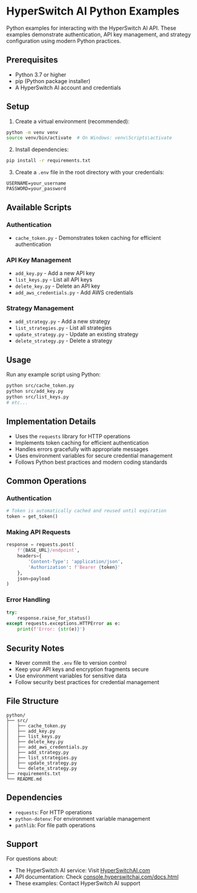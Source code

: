 # HyperSwitch AI Python Examples

Python examples for interacting with the HyperSwitch AI API. These examples demonstrate authentication, API key management, and strategy configuration using modern Python practices.

## Prerequisites

- Python 3.7 or higher
- pip (Python package installer)
- A HyperSwitch AI account and credentials

## Setup

1. Create a virtual environment (recommended):
```bash
python -m venv venv
source venv/bin/activate  # On Windows: venv\Scripts\activate
```

2. Install dependencies:
```bash
pip install -r requirements.txt
```

3. Create a `.env` file in the root directory with your credentials:
```env
USERNAME=your_username
PASSWORD=your_password
```

## Available Scripts

### Authentication
- `cache_token.py` - Demonstrates token caching for efficient authentication

### API Key Management
- `add_key.py` - Add a new API key
- `list_keys.py` - List all API keys
- `delete_key.py` - Delete an API key
- `add_aws_credentials.py` - Add AWS credentials

### Strategy Management
- `add_strategy.py` - Add a new strategy
- `list_strategies.py` - List all strategies
- `update_strategy.py` - Update an existing strategy
- `delete_strategy.py` - Delete a strategy

## Usage

Run any example script using Python:

```bash
python src/cache_token.py
python src/add_key.py
python src/list_keys.py
# etc...
```

## Implementation Details

- Uses the `requests` library for HTTP operations
- Implements token caching for efficient authentication
- Handles errors gracefully with appropriate messages
- Uses environment variables for secure credential management
- Follows Python best practices and modern coding standards

## Common Operations

### Authentication
```python
# Token is automatically cached and reused until expiration
token = get_token()
```

### Making API Requests
```python
response = requests.post(
    f'{BASE_URL}/endpoint',
    headers={
        'Content-Type': 'application/json',
        'Authorization': f'Bearer {token}'
    },
    json=payload
)
```

### Error Handling
```python
try:
    response.raise_for_status()
except requests.exceptions.HTTPError as e:
    print(f'Error: {str(e)}')
```

## Security Notes

- Never commit the `.env` file to version control
- Keep your API keys and encryption fragments secure
- Use environment variables for sensitive data
- Follow security best practices for credential management

## File Structure

```
python/
├── src/
│   ├── cache_token.py
│   ├── add_key.py
│   ├── list_keys.py
│   ├── delete_key.py
│   ├── add_aws_credentials.py
│   ├── add_strategy.py
│   ├── list_strategies.py
│   ├── update_strategy.py
│   └── delete_strategy.py
├── requirements.txt
└── README.md
```

## Dependencies

- `requests`: For HTTP operations
- `python-dotenv`: For environment variable management
- `pathlib`: For file path operations

## Support

For questions about:
- The HyperSwitch AI service: Visit [HyperSwitchAI.com](https://HyperSwitchAI.com)
- API documentation: Check [console.hyperswitchai.com/docs.html](https://console.hyperswitchai.com/docs.html)
- These examples: Contact HyperSwitch AI support

